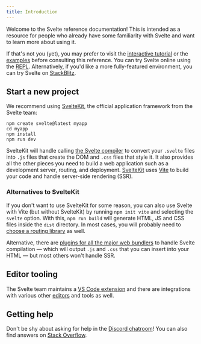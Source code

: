 ```yaml
---
title: Introduction
---
```


Welcome to the Svelte reference documentation! This is intended as a resource for people who already have some familiarity with Svelte and want to learn more about using it.

If that's not you (yet), you may prefer to visit the [interactive tutorial](https://learn.svelte.dev) or the [examples](/examples) before consulting this reference. You can try Svelte online using the [REPL](/repl). Alternatively, if you'd like a more fully-featured environment, you can try Svelte on [StackBlitz](https://sveltekit.new).

## Start a new project

We recommend using [SvelteKit](https://kit.svelte.dev/), the official application framework from the Svelte team:

```
npm create svelte@latest myapp
cd myapp
npm install
npm run dev
```

SvelteKit will handle calling [the Svelte compiler](https://www.npmjs.com/package/svelte) to convert your `.svelte` files into `.js` files that create the DOM and `.css` files that style it. It also provides all the other pieces you need to build a web application such as a development server, routing, and deployment. [SvelteKit](https://kit.svelte.dev/) uses [Vite](https://vitejs.dev/) to build your code and handle server-side rendering (SSR).

### Alternatives to SvelteKit

If you don't want to use SvelteKit for some reason, you can also use Svelte with Vite (but without SvelteKit) by running `npm init vite` and selecting the `svelte` option. With this, `npm run build` will generate HTML, JS and CSS files inside the `dist` directory. In most cases, you will probably need to [choose a routing library](/faq#is-there-a-router) as well.

Alternative, there are [plugins for all the major web bundlers](https://sveltesociety.dev/tools#bundling) to handle Svelte compilation — which will output `.js` and `.css` that you can insert into your HTML — but most others won't handle SSR.

## Editor tooling

The Svelte team maintains a [VS Code extension](https://marketplace.visualstudio.com/items?itemName=svelte.svelte-vscode) and there are integrations with various other [editors](https://sveltesociety.dev/tools#editor-support) and tools as well.

## Getting help

Don't be shy about asking for help in the [Discord chatroom](https://svelte.dev/chat)! You can also find answers on [Stack Overflow](https://stackoverflow.com/questions/tagged/svelte).
